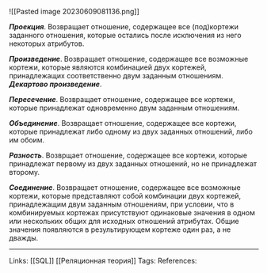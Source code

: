 ![[Pasted image 20230609081136.png]]

***Проекция***. Возвращает отношение, содержащее все (под)кортежи заданного отношения, которые остались после исключения из него некоторых атрибутов. 

***Произведение***. Возвращает отношение, содержащее все возможные кортежи, которые являются комбинацией двух кортежей, принадлежащих соответственно двум заданным отношениям. ***Декартово произведение***. 

***Пересечение***. Возвращает отношение, содержащее все кортежи, которые принадлежат одновременно двум заданным отношениям. 

***Объединение***. Возвращает отношение, содержащее все кортежи, которые принадлежат либо одному из двух заданных отношений, либо им обоим. 

***Разность***. Возврщает отношение, содержащее все кортежи, которые принадлежат первому из двух заданных отношений, но не принадлежат второму. 

***Соединение***. Возвращает отношение, содержащее все возможные кортежи, которые представляют собой комбинации двух кортежей, принадлежащим двум заданным отношениям, при условии, что в комбинируемых кортежах присутствуют одинаковые значения в одном или нескольких общих для исходных отношений атрибутах. Общие значения появляются в результирующем кортеже один раз, а не дважды. 


___
Links: [[SQL]] [[Реляционная теория]]
Tags:
References: